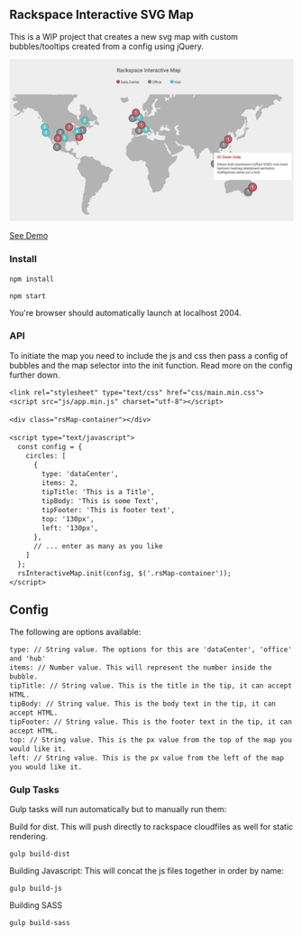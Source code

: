 ## Rackspace Interactive SVG Map
This is a WIP project that creates a new svg map with custom bubbles/tooltips created from a config using jQuery.

![alt text](rs-map-demo.png "")

[See Demo](https://0fb555c65f288d09a992-a2085a232a1d2a458a641f48ff12bf08.ssl.cf2.rackcdn.com/rs-jquery-map/index.html)

### Install
```
npm install
```
```
npm start
```
You're browser should automatically launch at localhost 2004.

### API
To initiate the map you need to include the js and css then pass a config of bubbles and the map selector into the init function. Read more on the config further down.
```
<link rel="stylesheet" type="text/css" href="css/main.min.css">
<script src="js/app.min.js" charset="utf-8"></script>

<div class="rsMap-container"></div>

<script type="text/javascript">
  const config = {
    circles: [
      {
        type: 'dataCenter',
        items: 2,
        tipTitle: 'This is a Title',
        tipBody: 'This is some Text',
        tipFooter: 'This is footer text',
        top: '130px',
        left: '130px',
      },
      // ... enter as many as you like
    ]
  };
  rsInteractiveMap.init(config, $('.rsMap-container'));
</script>
```

## Config
The following are options available:
```
type: // String value. The options for this are 'dataCenter', 'office' and 'hub'
items: // Number value. This will represent the number inside the bubble.
tipTitle: // String value. This is the title in the tip, it can accept HTML.
tipBody: // String value. This is the body text in the tip, it can accept HTML.
tipFooter: // String value. This is the footer text in the tip, it can accept HTML.
top: // String value. This is the px value from the top of the map you would like it.
left: // String value. This is the px value from the left of the map you would like it.
```

### Gulp Tasks
Gulp tasks will run automatically but to manually run them:

Build for dist. This will push directly to rackspace cloudfiles as well for static rendering.
```
gulp build-dist
```

Building Javascript: This will concat the js files together in order by name:
```
gulp build-js
```

Building SASS
```
gulp build-sass
```
